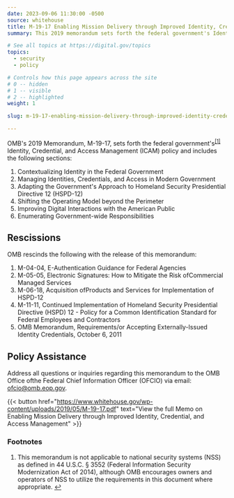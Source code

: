 ```yaml
---
date: 2023-09-06 11:30:00 -0500
source: whitehouse
title: M-19-17 Enabling Mission Delivery through Improved Identity, Credential, and Access Management
summary: This 2019 memorandum sets forth the federal government's Identity, Credential, and Access Management (ICAM) policy.

# See all topics at https://digital.gov/topics
topics:
  - security
  - policy

# Controls how this page appears across the site
# 0 -- hidden
# 1 -- visible
# 2 -- highlighted
weight: 1

slug: m-19-17-enabling-mission-delivery-through-improved-identity-credential-and-access-management

---
```


OMB's 2019 Memorandum, M-19-17, sets forth the federal government's<sup><a aria-describedby="footnote-label" href="#fn1" id="footnotes-ref1">[1]</a></sup> Identity, Credential, and Access Management (ICAM) policy and includes the following sections:

1. Contextualizing Identity in the Federal Government
2. Managing Identities, Credentials, and Access in Modern Government
3. Adapting the Government's Approach to Homeland Security Presidential Directive 12 (HSPD-12)
4. Shifting the Operating Model beyond the Perimeter
5. Improving Digital Interactions with the American Public
6. Enumerating Government-wide Responsibilities

## Rescissions

OMB rescinds the following with the release of this memorandum:

1. M-04-04, E-Authentication Guidance for Federal Agencies
2. M-05-05, Electronic Signatures: How to Mitigate the Risk ofCommercial Managed Services
3. M-06-18, Acquisition ofProducts and Services for Implementation of HSPD-12
4. M-11-11, Continued Implementation of Homeland Security Presidential Directive (HSPD) 12 - Policy for a Common Identification Standard for Federal Employees and Contractors
5. OMB Memorandum, Requirements/or Accepting Externally-Issued Identity Credentials, October 6, 2011

## Policy Assistance

Address all questions or inquiries regarding this memorandum to the OMB Office ofthe Federal Chief Information Officer (OFCIO) via email: ofcio@omb.eop.gov.

{{< button href="https://www.whitehouse.gov/wp-content/uploads/2019/05/M-19-17.pdf" text="View the full Memo on Enabling Mission Delivery through Improved Identity, Credential, and Access Management" >}}

<footer>
<h3 id="footnote-label">Footnotes</h3>
<ol>
<li id="fn1">This memorandum is not applicable to national security systems (NSS) as defined in 44 U.S.C. § 3552 (Federal Information Security Modernization Act of 2014), although OMB encourages owners and operators of NSS to utilize the requirements in this document where appropriate. <a href="#footnotes-ref1" aria-label="Back to content">↩</a></li>
</ol>
</footer>
